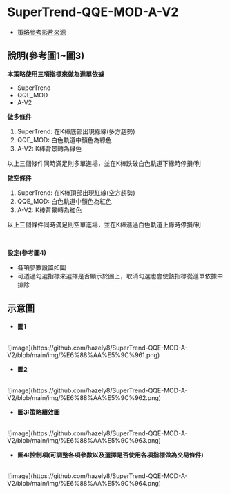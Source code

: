 # SuperTrend-QQE-MOD-A-V2

- [策略參考影片來源](https://www.youtube.com/watch?v=00UMGUof8lo&ab_channel=YuchiTrader)

說明(參考圖1~圖3)
---
**本策略使用三項指標來做為進單依據**
* SuperTrend
* QQE_MOD
* A-V2

**做多條件**
1. SuperTrend: 在K棒底部出現綠線(多方趨勢)
2. QQE_MOD: 白色軌道中顏色為綠色
3. A-V2: K棒背景轉為綠色

以上三個條件同時滿足則多單進場，並在K棒跌破白色軌道下緣時停損/利

**做空條件**
1. SuperTrend: 在K棒頂部出現紅線(空方趨勢)
2. QQE_MOD: 白色軌道中顏色為紅色
3. A-V2: K棒背景轉為紅色

以上三個條件同時滿足則空單進場，並在K棒漲過白色軌道上緣時停損/利

<br/>

**設定(參考圖4)**
* 各項參數設置如圖
* 可透過勾選指標來選擇是否顯示於圖上，取消勾選也會使該指標從進單依據中排除


示意圖
---

* **圖1**
<br/>
![image](https://github.com/hazely8/SuperTrend-QQE-MOD-A-V2/blob/main/img/%E6%88%AA%E5%9C%961.png)

* **圖2**
<br/>
![image](https://github.com/hazely8/SuperTrend-QQE-MOD-A-V2/blob/main/img/%E6%88%AA%E5%9C%962.png)


* **圖3:策略績效圖**
<br/>
![image](https://github.com/hazely8/SuperTrend-QQE-MOD-A-V2/blob/main/img/%E6%88%AA%E5%9C%963.png)

* **圖4:控制項(可調整各項參數以及選擇是否使用各項指標做為交易條件)**
<br/>
![image](https://github.com/hazely8/SuperTrend-QQE-MOD-A-V2/blob/main/img/%E6%88%AA%E5%9C%964.png)
